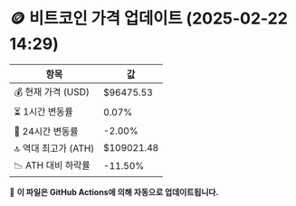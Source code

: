 # 🪙 비트코인 가격 업데이트 (2025-02-22 14:29)

| 항목                | 값 |
|--------------------|----------------|
| 💰 현재 가격 (USD) | $96475.53 |
| ⏳ 1시간 변동률    | 0.07% |
| 📆 24시간 변동률   | -2.00% |
| 🔝 역대 최고가 (ATH) | $109021.48 |
| 📉 ATH 대비 하락률 | -11.50% |

🔄 **이 파일은 GitHub Actions에 의해 자동으로 업데이트됩니다.**
